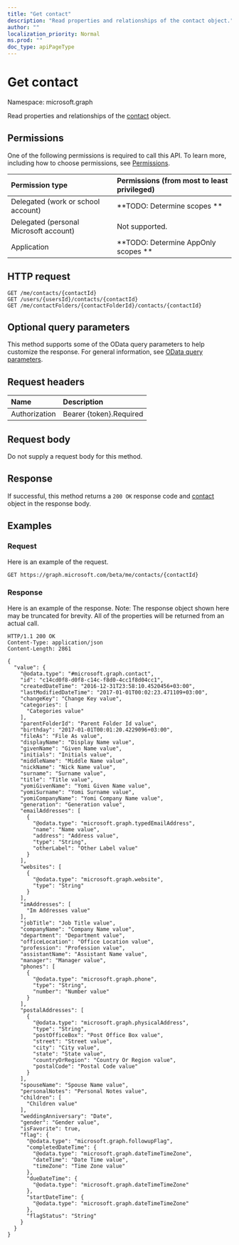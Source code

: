```yaml
---
title: "Get contact"
description: "Read properties and relationships of the contact object."
author: ""
localization_priority: Normal
ms.prod: ""
doc_type: apiPageType
---
```


# Get contact

Namespace: microsoft.graph

Read properties and relationships of the [contact](../resources/contact.md) object.

## Permissions
One of the following permissions is required to call this API. To learn more, including how to choose permissions, see [Permissions](/concepts/permissions-reference.md).

|Permission type|Permissions (from most to least privileged)|
|:---|:---|
|Delegated (work or school account)|**TODO: Determine scopes **|
|Delegated (personal Microsoft account)|Not supported.|
|Application|**TODO: Determine AppOnly scopes **|

## HTTP request
<!-- {
  "blockType": "ignored"
}
-->
``` http
GET /me/contacts/{contactId}
GET /users/{usersId}/contacts/{contactId}
GET /me/contactFolders/{contactFolderId}/contacts/{contactId}
```

## Optional query parameters
This method supports some of the OData query parameters to help customize the response. For general information, see [OData query parameters](/graph/query-parameters).

## Request headers
|Name|Description|
|:---|:---|
|Authorization|Bearer {token}.Required|

## Request body
Do not supply a request body for this method.

## Response
If successful, this method returns a `200 OK` response code and [contact](../resources/contact.md) object in the response body.

## Examples

### Request
Here is an example of the request.
<!-- {
  "blockType": "request",
  "name": "get_contact"
}
-->
``` http
GET https://graph.microsoft.com/beta/me/contacts/{contactId}
```

### Response
Here is an example of the response. Note: The response object shown here may be truncated for brevity. All of the properties will be returned from an actual call.
<!-- {
  "blockType": "response",
  "truncated": true,
  "@odata.type": "microsoft.graph.contact"
}
-->
``` http
HTTP/1.1 200 OK
Content-Type: application/json
Content-Length: 2861

{
  "value": {
    "@odata.type": "#microsoft.graph.contact",
    "id": "c14cd0f8-d0f8-c14c-f8d0-4cc1f8d04cc1",
    "createdDateTime": "2016-12-31T23:58:10.4520456+03:00",
    "lastModifiedDateTime": "2017-01-01T00:02:23.471109+03:00",
    "changeKey": "Change Key value",
    "categories": [
      "Categories value"
    ],
    "parentFolderId": "Parent Folder Id value",
    "birthday": "2017-01-01T00:01:20.4229096+03:00",
    "fileAs": "File As value",
    "displayName": "Display Name value",
    "givenName": "Given Name value",
    "initials": "Initials value",
    "middleName": "Middle Name value",
    "nickName": "Nick Name value",
    "surname": "Surname value",
    "title": "Title value",
    "yomiGivenName": "Yomi Given Name value",
    "yomiSurname": "Yomi Surname value",
    "yomiCompanyName": "Yomi Company Name value",
    "generation": "Generation value",
    "emailAddresses": [
      {
        "@odata.type": "microsoft.graph.typedEmailAddress",
        "name": "Name value",
        "address": "Address value",
        "type": "String",
        "otherLabel": "Other Label value"
      }
    ],
    "websites": [
      {
        "@odata.type": "microsoft.graph.website",
        "type": "String"
      }
    ],
    "imAddresses": [
      "Im Addresses value"
    ],
    "jobTitle": "Job Title value",
    "companyName": "Company Name value",
    "department": "Department value",
    "officeLocation": "Office Location value",
    "profession": "Profession value",
    "assistantName": "Assistant Name value",
    "manager": "Manager value",
    "phones": [
      {
        "@odata.type": "microsoft.graph.phone",
        "type": "String",
        "number": "Number value"
      }
    ],
    "postalAddresses": [
      {
        "@odata.type": "microsoft.graph.physicalAddress",
        "type": "String",
        "postOfficeBox": "Post Office Box value",
        "street": "Street value",
        "city": "City value",
        "state": "State value",
        "countryOrRegion": "Country Or Region value",
        "postalCode": "Postal Code value"
      }
    ],
    "spouseName": "Spouse Name value",
    "personalNotes": "Personal Notes value",
    "children": [
      "Children value"
    ],
    "weddingAnniversary": "Date",
    "gender": "Gender value",
    "isFavorite": true,
    "flag": {
      "@odata.type": "microsoft.graph.followupFlag",
      "completedDateTime": {
        "@odata.type": "microsoft.graph.dateTimeTimeZone",
        "dateTime": "Date Time value",
        "timeZone": "Time Zone value"
      },
      "dueDateTime": {
        "@odata.type": "microsoft.graph.dateTimeTimeZone"
      },
      "startDateTime": {
        "@odata.type": "microsoft.graph.dateTimeTimeZone"
      },
      "flagStatus": "String"
    }
  }
}
```

